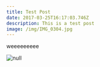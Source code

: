```yaml
---
title: Test Post
date: 2017-03-25T16:17:03.746Z
description: This is a test post
image: /img/IMG_0304.jpg
---
```


weeeeeeeee

![null](/img/Orwell.jpg)

